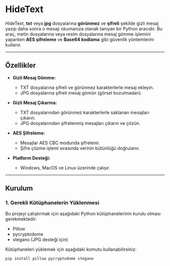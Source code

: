 # HideText
HideText, **txt** veya **jpg** dosyalarına **görünmez** ve **şifreli** şekilde gizli mesaj yazıp daha sonra o mesajı okumanıza olanak tanıyan bir Python aracıdır. Bu araç, metin dosyalarına veya resim dosyalarına mesaj gömme işlemini yaparken **AES şifreleme** ve  **Base64 kodlama** gibi güvenlik yöntemlerini kullanır.  

---

## **Özellikler**
- **Gizli Mesaj Gömme:**  
  - TXT dosyalarına şifreli ve görünmez karakterlerle mesaj ekleyin.  
  - JPG dosyalarına şifreli mesaj gömün (görsel bozulmadan).  

- **Gizli Mesaj Çıkarma:**  
  - TXT dosyalarından görünmez karakterlerle saklanan mesajları çıkarın.  
  - JPG dosyalarından şifrelenmiş mesajları çıkarın ve çözün.  

- **AES Şifreleme:**  
  - Mesajlar AES CBC modunda şifrelenir.  
  - Şifre çözme işlemi sırasında verinin bütünlüğü doğrulanır.  

- **Platform Desteği:**  
  - Windows, MacOS ve Linux üzerinde çalışır.

---

## **Kurulum**

### 1. Gerekli Kütüphanelerin Yüklenmesi
Bu projeyi çalıştırmak için aşağıdaki Python kütüphanelerinin kurulu olması gerekmektedir:  

- Pillow
- pycryptodome
- stegano (JPG desteği için)

Kütüphaneleri yüklemek için aşağıdaki komutu kullanabilirsiniz:
```bash
pip install pillow pycryptodome stegano

